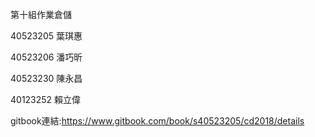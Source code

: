 第十組作業倉儲

40523205 葉琪惠

40523206 潘巧昕

40523230 陳永昌

40123252 賴立偉

gitbook連結:https://www.gitbook.com/book/s40523205/cd2018/details
